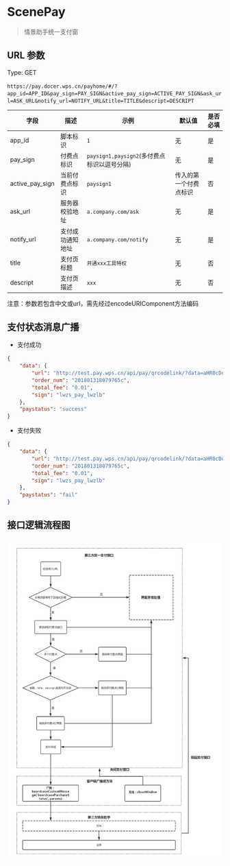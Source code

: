 # ScenePay

> 情景助手统一支付窗


## URL 参数

Type: GET

`https://pay.docer.wps.cn/payhome/#/?app_id=APP_ID&pay_sign=PAY_SIGN&active_pay_sign=ACTIVE_PAY_SIGN&ask_url=ASK_URL&notify_url=NOTIFY_URL&title=TITLE&descript=DESCRIPT`

| 字段 | 描述 | 示例 | 默认值 | 是否必填 |
| --- | --- | --- | --- | --- |
| app_id | 脚本标识 | `1` | 无 | 是 |
| pay_sign | 付费点标识 | `paysign1,paysign2`(多付费点标识以逗号分隔) | 无 | 是 |
| active_pay_sign | 当前付费点标识 | `paysign1` | 传入的第一个付费点标识 | 否 |
| ask_url | 服务器校验地址 | `a.company.com/ask` | 无 | 是 |
| notify_url | 支付成功通知地址 | `a.company.com/notify` | 无 | 是 |
| title | 支付页标题 | `开通xxx工具特权` | 无 | 否 |
| descript | 支付页描述 | `xxx` | 无 | 否 |

注意：参数若包含中文或url，需先经过encodeURIComponent方法编码

## 支付状态消息广播

- 支付成功

``` json
{
	"data": {
		"url": "http://test.pay.wps.cn/api/pay/qrcodelink/?data=aHR0cDovL3Rlc3QucGF5Lndwcy5jbi9hcGkvcGF5L3FyY29kZXBheT9vcmRlcl9pZD0yMDE4MDEzMTgwNzk3NjVj&size=b",
		"order_num": "201801318079765c",
		"total_fee": "0.01",
		"sign": "lwzs_pay_lwzlb"
	},
	"paystatus": "success"
}
```

- 支付失败

``` json
{
	"data": {
		"url": "http://test.pay.wps.cn/api/pay/qrcodelink/?data=aHR0cDovL3Rlc3QucGF5Lndwcy5jbi9hcGkvcGF5L3FyY29kZXBheT9vcmRlcl9pZD0yMDE4MDEzMTgwNzk3NjVj&size=b",
		"order_num": "201801318079765c",
		"total_fee": "0.01",
		"sign": "lwzs_pay_lwzlb"
	},
	"paystatus": "fail"
}

```

## 接口逻辑流程图

![](https://github.com/devOpenDocer/payWindowApi/blob/master/static/flow.png)



